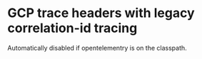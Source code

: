 # GCP trace headers with legacy correlation-id tracing
Automatically disabled if opentelementry is on the classpath.